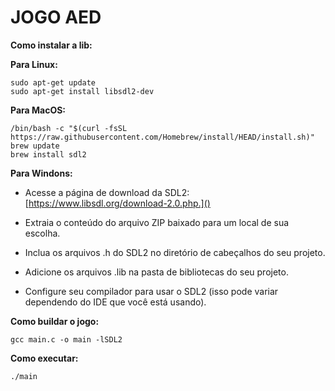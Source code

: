 # JOGO AED

**Como instalar a lib:**

**Para Linux:**

```
sudo apt-get update
sudo apt-get install libsdl2-dev
```

**Para MacOS:**

```
/bin/bash -c "$(curl -fsSL https://raw.githubusercontent.com/Homebrew/install/HEAD/install.sh)"
brew update
brew install sdl2
```


**Para Windons:**

* Acesse a página de download da SDL2: [https://www.libsdl.org/download-2.0.php.]()


* Extraia o conteúdo do arquivo ZIP baixado para um local de sua escolha.
* Inclua os arquivos .h do SDL2 no diretório de cabeçalhos do seu projeto.

* Adicione os arquivos .lib na pasta de bibliotecas do seu projeto.
* Configure seu compilador para usar o SDL2 (isso pode variar dependendo do IDE que você está usando).

**Como buildar o jogo:**

```
gcc main.c -o main -lSDL2
```

**Como executar:**

```
./main
```

